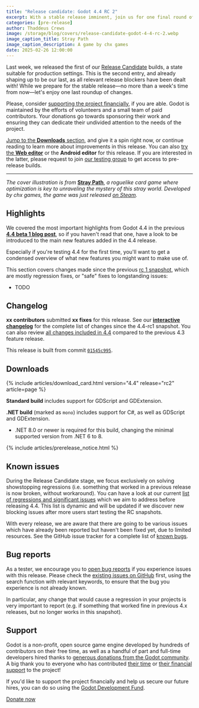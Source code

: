 ```yaml
---
title: "Release candidate: Godot 4.4 RC 2"
excerpt: With a stable release imminent, join us for one final round of testing.
categories: [pre-release]
author: Thaddeus Crews
image: /storage/blog/covers/release-candidate-godot-4-4-rc-2.webp
image_caption_title: Stray Path
image_caption_description: A game by chx games
date: 2025-02-26 12:00:00
---
```


Last week, we released the first of our [Release Candidate](https://en.wikipedia.org/wiki/Software_release_life_cycle#Release_candidate) builds, a state suitable for production settings. This is the second entry, and already shaping up to be our last, as all relevant release blockers have been dealt with! While we prepare for the stable release—no more than a week's time from now—let's enjoy one last roundup of changes.

Please, consider [supporting the project financially](#support), if you are able. Godot is maintained by the efforts of volunteers and a small team of paid contributors. Your donations go towards sponsoring their work and ensuring they can dedicate their undivided attention to the needs of the project.

[Jump to the **Downloads** section](#downloads), and give it a spin right now, or continue reading to learn more about improvements in this release. You can also [try the **Web editor**](https://editor.godotengine.org/releases/4.4.rc2/) or the **Android editor** for this release. If you are interested in the latter, please request to join [our testing group](https://groups.google.com/g/godot-testers) to get access to pre-release builds.

---

*The cover illustration is from* [**Stray Path**](https://store.steampowered.com/app/2531940/Stray_Path/?curator_clanid=41324400), *a roguelike card game where optimization is key to unraveling the mystery of this stray world. Developed by chx games, the game was just released [on Steam](https://store.steampowered.com/app/2531940/Stray_Path/?curator_clanid=41324400).*

## Highlights

We covered the most important highlights from Godot 4.4 in the previous [**4.4 beta 1 blog post**](/article/dev-snapshot-godot-4-4-beta-1/), so if you haven't read that one, have a look to be introduced to the main new features added in the 4.4 release.

Especially if you're testing 4.4 for the first time, you'll want to get a condensed overview of what new features you might want to make use of.

This section covers changes made since the previous [rc 1 snapshot](/article/dev-snapshot-godot-4-4-rc-1/), which are mostly regression fixes, or "safe" fixes to longstanding issues:

- TODO

## Changelog

**xx contributors** submitted **xx fixes** for this release. See our [**interactive changelog**](https://godotengine.github.io/godot-interactive-changelog/#4.4-rc2) for the complete list of changes since the 4.4-rc1 snapshot. You can also review [all changes included in 4.4](https://godotengine.github.io/godot-interactive-changelog/#4.4) compared to the previous 4.3 feature release.

This release is built from commit [`01545c995`](https://github.com/godotengine/godot/commit/01545c995b0612c68f9dfce8f6cc67576c298381).

## Downloads

{% include articles/download_card.html version="4.4" release="rc2" article=page %}

**Standard build** includes support for GDScript and GDExtension.

**.NET build** (marked as `mono`) includes support for C#, as well as GDScript and GDExtension.
- .NET 8.0 or newer is required for this build, changing the minimal supported version from .NET 6 to 8.

{% include articles/prerelease_notice.html %}

## Known issues

During the Release Candidate stage, we focus exclusively on solving showstopping regressions (i.e. something that worked in a previous release is now broken, without workaround). You can have a look at our current [list of regressions and significant issues](https://github.com/orgs/godotengine/projects/61) which we aim to address before releasing 4.4. This list is dynamic and will be updated if we discover new blocking issues after more users start testing the RC snapshots.

With every release, we are aware that there are going to be various issues which have already been reported but haven't been fixed yet, due to limited resources. See the GitHub issue tracker for a complete list of [known bugs](https://github.com/godotengine/godot/issues?q=is%3Aissue+is%3Aopen+label%3Abug+).

## Bug reports

As a tester, we encourage you to [open bug reports](https://github.com/godotengine/godot/issues) if you experience issues with this release. Please check the [existing issues on GitHub](https://github.com/godotengine/godot/issues) first, using the search function with relevant keywords, to ensure that the bug you experience is not already known.

In particular, any change that would cause a regression in your projects is very important to report (e.g. if something that worked fine in previous 4.x releases, but no longer works in this snapshot).

## Support

Godot is a non-profit, open source game engine developed by hundreds of contributors on their free time, as well as a handful of part and full-time developers hired thanks to [generous donations from the Godot community](https://fund.godotengine.org/). A big thank you to everyone who has contributed [their time](https://github.com/godotengine/godot/blob/master/AUTHORS.md) or [their financial support](https://github.com/godotengine/godot/blob/master/DONORS.md) to the project!

If you'd like to support the project financially and help us secure our future hires, you can do so using the [Godot Development Fund](https://fund.godotengine.org/).

<a class="btn" href="https://fund.godotengine.org/">Donate now</a>
